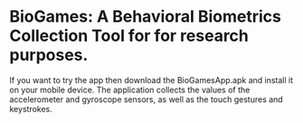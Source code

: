 # BioGames: A Behavioral Biometrics Collection Tool for for research purposes.
If you want to try the app then download the BioGamesApp.apk and install it on your mobile device. 
Τhe application collects the values of the accelerometer and gyroscope sensors, as well as the touch gestures and keystrokes. 
